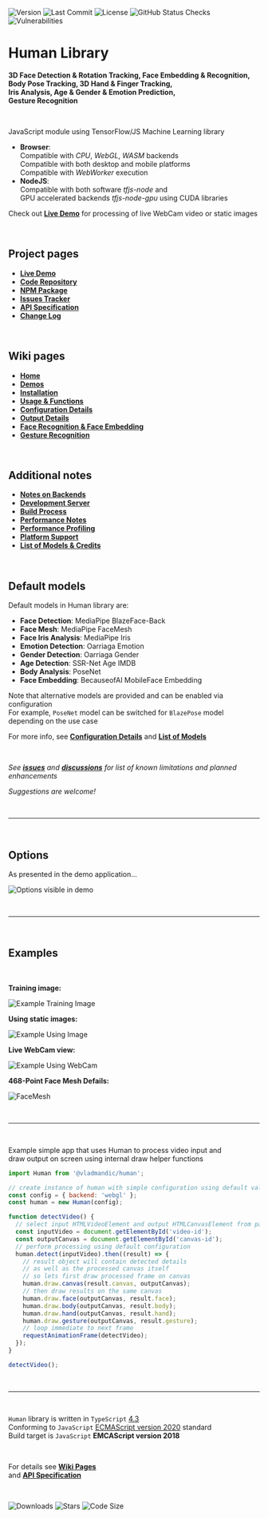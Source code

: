 ![Version](https://img.shields.io/github/package-json/v/vladmandic/human?style=flat-square?svg=true)
![Last Commit](https://img.shields.io/github/last-commit/vladmandic/human?style=flat-square?svg=true)
![License](https://img.shields.io/github/license/vladmandic/human?style=flat-square?svg=true)
![GitHub Status Checks](https://img.shields.io/github/checks-status/vladmandic/human/main?style=flat-square?svg=true)
![Vulnerabilities](https://img.shields.io/snyk/vulnerabilities/github/vladmandic/human?style=flat-square?svg=true)

# Human Library

**3D Face Detection & Rotation Tracking, Face Embedding & Recognition,**  
**Body Pose Tracking, 3D Hand & Finger Tracking,**  
**Iris Analysis, Age & Gender & Emotion Prediction,**  
**Gesture Recognition**

<br>

JavaScript module using TensorFlow/JS Machine Learning library  

- **Browser**:  
  Compatible with *CPU*, *WebGL*, *WASM* backends  
  Compatible with both desktop and mobile platforms  
  Compatible with *WebWorker* execution
- **NodeJS**:  
  Compatible with both software *tfjs-node* and  
  GPU accelerated backends *tfjs-node-gpu* using CUDA libraries  

Check out [**Live Demo**](https://vladmandic.github.io/human/demo/index.html) for processing of live WebCam video or static images  

<br>

## Project pages

- [**Live Demo**](https://vladmandic.github.io/human/demo/index.html)
- [**Code Repository**](https://github.com/vladmandic/human)
- [**NPM Package**](https://www.npmjs.com/package/@vladmandic/human)
- [**Issues Tracker**](https://github.com/vladmandic/human/issues)
- [**API Specification**](https://vladmandic.github.io/human/typedoc/index.html)
- [**Change Log**](https://github.com/vladmandic/human/blob/main/CHANGELOG.md)

<br>

## Wiki pages

- [**Home**](https://github.com/vladmandic/human/wiki)
- [**Demos**](https://github.com/vladmandic/human/wiki/Demos)
- [**Installation**](https://github.com/vladmandic/human/wiki/Install)
- [**Usage & Functions**](https://github.com/vladmandic/human/wiki/Usage)
- [**Configuration Details**](https://github.com/vladmandic/human/wiki/Configuration)
- [**Output Details**](https://github.com/vladmandic/human/wiki/Outputs)
- [**Face Recognition & Face Embedding**](https://github.com/vladmandic/human/wiki/Embedding)
- [**Gesture Recognition**](https://github.com/vladmandic/human/wiki/Gesture)

<br>

## Additional notes

- [**Notes on Backends**](https://github.com/vladmandic/human/wiki/Backends)
- [**Development Server**](https://github.com/vladmandic/human/wiki/Development-Server)
- [**Build Process**](https://github.com/vladmandic/human/wiki/Build-Process)
- [**Performance Notes**](https://github.com/vladmandic/human/wiki/Performance)
- [**Performance Profiling**](https://github.com/vladmandic/human/wiki/Profiling)
- [**Platform Support**](https://github.com/vladmandic/human/wiki/Platforms)
- [**List of Models & Credits**](https://github.com/vladmandic/human/wiki/Models)

<br>

## Default models

Default models in Human library are:

- **Face Detection**: MediaPipe BlazeFace-Back
- **Face Mesh**: MediaPipe FaceMesh
- **Face Iris Analysis**: MediaPipe Iris
- **Emotion Detection**: Oarriaga Emotion
- **Gender Detection**: Oarriaga Gender
- **Age Detection**: SSR-Net Age IMDB
- **Body Analysis**: PoseNet
- **Face Embedding**: BecauseofAI MobileFace Embedding

Note that alternative models are provided and can be enabled via configuration  
For example, `PoseNet` model can be switched for `BlazePose` model depending on the use case  

For more info, see [**Configuration Details**](https://github.com/vladmandic/human/wiki/Configuration) and [**List of Models**](https://github.com/vladmandic/human/wiki/Models)

<br>

*See [**issues**](https://github.com/vladmandic/human/issues?q=) and [**discussions**](https://github.com/vladmandic/human/discussions) for list of known limitations and planned enhancements*  

*Suggestions are welcome!*  

<br><hr><br>

## Options

As presented in the demo application...

![Options visible in demo](assets/screenshot-menu.png)

<br><hr><br>

## Examples

<br>

**Training image:**  

![Example Training Image](assets/screenshot-sample.png)

**Using static images:**  

![Example Using Image](assets/screenshot-images.jpg)

**Live WebCam view:**  

![Example Using WebCam](assets/screenshot-webcam.jpg)

**468-Point Face Mesh Defails:**  

![FaceMesh](assets/facemesh.png)

<br><hr><br>

Example simple app that uses Human to process video input and  
draw output on screen using internal draw helper functions

```js
import Human from '@vladmandic/human';

// create instance of human with simple configuration using default values
const config = { backend: 'webgl' };
const human = new Human(config);

function detectVideo() {
  // select input HTMLVideoElement and output HTMLCanvasElement from page
  const inputVideo = document.getElementById('video-id');
  const outputCanvas = document.getElementById('canvas-id');
  // perform processing using default configuration
  human.detect(inputVideo).then((result) => {
    // result object will contain detected details
    // as well as the processed canvas itself
    // so lets first draw processed frame on canvas
    human.draw.canvas(result.canvas, outputCanvas);
    // then draw results on the same canvas
    human.draw.face(outputCanvas, result.face);
    human.draw.body(outputCanvas, result.body);
    human.draw.hand(outputCanvas, result.hand);
    human.draw.gesture(outputCanvas, result.gesture);
    // loop immediate to next frame
    requestAnimationFrame(detectVideo);
  });
}

detectVideo();
```

<br><hr><br>

`Human` library is written in `TypeScript` [4.3](https://www.typescriptlang.org/docs/handbook/intro.html)  
Conforming to `JavaScript` [ECMAScript version 2020](https://www.ecma-international.org/ecma-262/11.0/index.html) standard  
Build target is `JavaScript` **EMCAScript version 2018**  

<br>

For details see [**Wiki Pages**](https://github.com/vladmandic/human/wiki)  
and [**API Specification**](https://vladmandic.github.io/human/typedoc/index.html)

<br>

![Downloads](https://img.shields.io/npm/dm/@vladmandic/human?style=flat-square?svg=true)
![Stars](https://img.shields.io/github/stars/vladmandic/human?style=flat-square?svg=true)
![Code Size](https://img.shields.io/github/languages/code-size/vladmandic/human?style=flat-square?svg=true)
